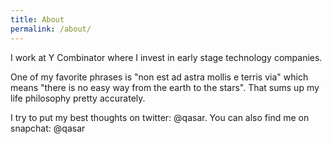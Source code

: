 ```yaml
---
title: About
permalink: /about/
---
```




I work at Y Combinator where I invest in early stage technology companies. 

One of my favorite phrases is "non est ad astra mollis e terris via" which means "there is no easy way from the earth to the stars". That sums up my life philosophy pretty accurately.

I try to put my best thoughts on twitter: @qasar. You can also find me on snapchat: @qasar
